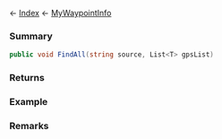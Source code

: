 ← [Index](Api-Index) ← [MyWaypointInfo](Sandbox.ModAPI.Ingame.MyWaypointInfo)

### Summary

```csharp
public void FindAll(string source, List<T> gpsList)
```

### Returns

### Example

### Remarks

